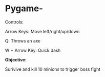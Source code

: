# Pygame-

Controls:

Arrow Keys: Move left/right/up/down

Q: Throws an axe

W + Arrow Key: Quick dash

**Objective**:

Surivive and kill 10 minions to trigger boss fight



